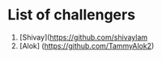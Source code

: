 # List of challengers
1. [Shivay](https://github.com/shivaylam
2. [Alok] (https://github.com/TammyAlok2)